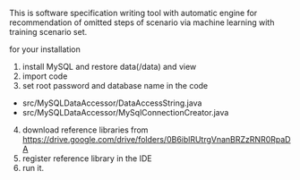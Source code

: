 This is software specification writing tool
with automatic engine for recommendation of omitted steps of scenario
via machine learning with training scenario set.

for your installation
1. install MySQL and restore data(/data) and view
2. import code
3. set root password and database name in the code
 - src/MySQLDataAccessor/DataAccessString.java
 - src/MySQLDataAccessor/MySqlConnectionCreator.java
4. download reference libraries from
 https://drive.google.com/drive/folders/0B6iblRUtrgVnanBRZzRNR0RpaDA
5. register reference library in the IDE
6. run it.
